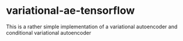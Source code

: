 # variational-ae-tensorflow
This is a rather simple implementation of a variational autoencoder and conditional variational autoencoder
